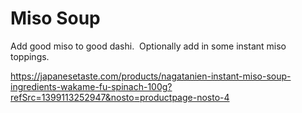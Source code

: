 # Miso Soup

Add good miso to good dashi.  Optionally add in some instant miso toppings.

https://japanesetaste.com/products/nagatanien-instant-miso-soup-ingredients-wakame-fu-spinach-100g?refSrc=1399113252947&nosto=productpage-nosto-4